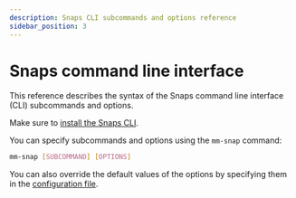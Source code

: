 ```yaml
---
description: Snaps CLI subcommands and options reference
sidebar_position: 3
---
```


# Snaps command line interface

This reference describes the syntax of the Snaps command line interface (CLI) subcommands and options.

Make sure to [install the Snaps CLI](../../get-started/install-snaps.md#install-the-snaps-cli).

You can specify subcommands and options using the `mm-snap` command:

```bash
mm-snap [SUBCOMMAND] [OPTIONS]
```

You can also override the default values of the options by specifying them in the
[configuration file](../../concepts/anatomy.md#configuration-file).